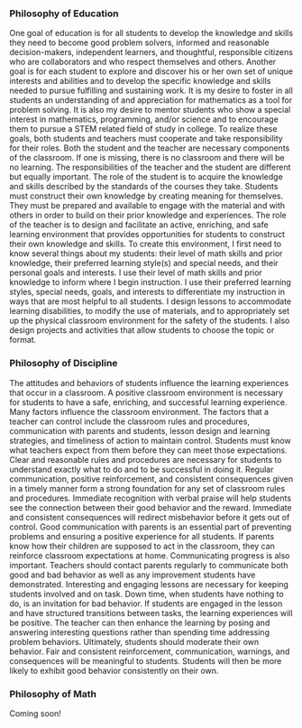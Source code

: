 ### Philosophy of Education

One goal of education is for all students to develop the knowledge and skills they need to become good problem solvers, informed and reasonable decision-makers, independent learners, and thoughtful, responsible citizens who are collaborators and who respect themselves and others. Another goal is for each student to explore and discover his or her own set of unique interests and abilities and to develop the specific knowledge and skills needed to pursue fulfilling and sustaining work. It is my desire to foster in all students an understanding of and appreciation for mathematics as a tool for problem solving. It is also my desire to mentor students who show a special interest in mathematics, programming, and/or science and to encourage them to pursue a STEM related field of study in college.
To realize these goals, both students and teachers must cooperate and take responsibility for their roles. Both the student and the teacher are necessary components of the classroom. If one is missing, there is no classroom and there will be no learning. The responsibilities of the teacher and the student are different but equally important.
The role of the student is to acquire the knowledge and skills described by the standards of the courses they take. Students must construct their own knowledge by creating meaning for themselves. They must be prepared and available to engage with the material and with others in order to build on their prior knowledge and experiences.
The role of the teacher is to design and facilitate an active, enriching, and safe learning environment that provides opportunities for students to construct their own knowledge and skills. To create this environment, I first need to know several things about my students: their level of math skills and prior knowledge, their preferred learning style(s) and special needs, and their personal goals and interests. I use their level of math skills and prior knowledge to inform where I begin instruction. I use their preferred learning styles, special needs, goals, and interests to differentiate my instruction in ways that are most helpful to all students. I design lessons to accommodate learning disabilities, to modify the use of materials, and to appropriately set up the physical classroom environment for the safety of the students. I also design projects and activities that allow students to choose the topic or format. 
### Philosophy of Discipline
The attitudes and behaviors of students influence the learning experiences that occur in a classroom. A positive classroom environment is necessary for students to have a safe, enriching, and successful learning experience. Many factors influence the classroom environment. The factors that a teacher can control include the classroom rules and procedures, communication with parents and students, lesson design and learning strategies, and timeliness of action to maintain control.
Students must know what teachers expect from them before they can meet those expectations. Clear and reasonable rules and procedures are necessary for students to understand exactly what to do and to be successful in doing it. Regular communication, positive reinforcement, and consistent consequences given in a timely manner form a strong foundation for any set of classroom rules and procedures. Immediate recognition with verbal praise will help students see the connection between their good behavior and the reward. Immediate and consistent consequences will redirect misbehavior before it gets out of control.
Good communication with parents is an essential part of preventing problems and ensuring a positive experience for all students. If parents know how their children are supposed to act in the classroom, they can reinforce classroom expectations at home. Communicating progress is also important. Teachers should contact parents regularly to communicate both good and bad behavior as well as any improvement students have demonstrated.
Interesting and engaging lessons are necessary for keeping students involved and on task. Down time, when students have nothing to do, is an invitation for bad behavior. If students are engaged in the lesson and have structured transitions between tasks, the learning experiences will be positive. The teacher can then enhance the learning by posing and answering interesting questions rather than spending time addressing problem behaviors.
Ultimately, students should moderate their own behavior. Fair and consistent reinforcement, communication, warnings, and consequences will be meaningful to students. Students will then be more likely to exhibit good behavior consistently on their own.

### Philosophy of Math
Coming soon!
